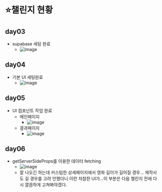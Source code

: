 # ⭐챌린지 현황
## day03 
- supabase 세팅 완료
  - ![image](https://github.com/user-attachments/assets/8462d427-5eae-4d7a-973c-f6e901e5b38d)

## day04
- 기본 UI 세팅완료
  - ![image](https://github.com/user-attachments/assets/e291344c-f788-4dc7-892a-4c2e90b74470)

## day05
- UI 컴포넌트 작업 완료
  - 메인페이지
    - ![image](https://github.com/user-attachments/assets/fc9d26df-852e-44bd-880e-7cd428392a2f)
  - 결과페이지
    - ![image](https://github.com/user-attachments/assets/87acbd28-6d53-4f45-9d8d-c598926add17)
  
## day06
- getServerSideProps를 이용한 데이터 fetching
  - ![image](https://github.com/user-attachments/assets/ab9c9731-14ed-412b-8fc6-50e7f9c0fdb3)
  - 잘 나오긴 하는데 커스텀한 상세페이지에서 영화 길이가 길어질 경우... 제작사도 길 경우를 고려 안했더니 이런 처참한 UI가...이 부분은 다음 챌린지 전에 다시 깔끔하게 고쳐봐야겠다.
 
